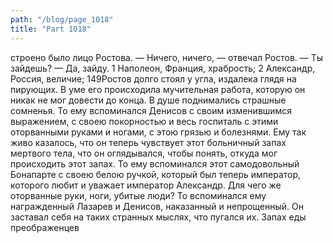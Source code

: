 ```yaml
---
path: "/blog/page_1018"
title: "Part 1018"
---
```


строено было лицо Ростова.
— Ничего, ничего, — отвечал Ростов.
— Ты зайдешь?
— Да, зайду.
1 Наполеон, Франция, храбрость;
2 Александр, Россия, величие;
149Ростов долго стоял у угла, издалека глядя на пирующих. В уме его происходила мучительная работа, которую он никак не мог довести до конца. В душе поднимались страшные сомненья. То ему вспоминался Денисов с своим изменившимся выражением, с своею покорностью и весь госпиталь с этими оторванными руками и ногами, с этою грязью и болезнями. Ему так живо казалось, что он теперь чувствует этот больничный запах мертвого тела, что он оглядывался, чтобы понять, откуда мог происходить этот запах. То ему вспоминался этот самодовольный Бонапарте с своею белою ручкой, который был теперь император, которого любит и уважает император Александр. Для чего же оторванные руки, ноги, убитые люди? То вспоминался ему награжденный Лазарев и Денисов, наказанный и непрощенный. Он заставал себя на таких странных мыслях, что пугался их.
Запах еды преображенцев 

